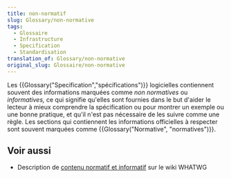 ```yaml
---
title: non-normatif
slug: Glossary/non-normative
tags:
  - Glossaire
  - Infrastructure
  - Specification
  - Standardisation
translation_of: Glossary/non-normative
original_slug: Glossaire/non-normative
---
```

Les {{Glossary("Specification","spécifications")}} logicielles contiennent souvent des informations marquées comme _non normatives_ ou _informatives,_ ce qui signifie qu'elles sont fournies dans le but d'aider le lecteur à mieux comprendre la spécification ou pour montrer un exemple ou une bonne pratique, et qu'il n'est pas nécessaire de les suivre comme une règle. Les sections qui contiennent les informations officielles à respecter sont souvent marquées comme {{Glossary("Normative", "normatives")}}.

## Voir aussi

- Description de [contenu normatif et informatif](https://wiki.whatwg.org/wiki/Specs/howto#Content) sur le wiki WHATWG
